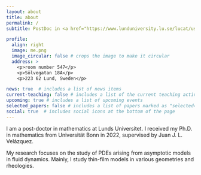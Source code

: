 ```yaml
---
layout: about
title: about
permalink: /
subtitle: PostDoc in <a href="https://www.lunduniversity.lu.se/lucat/user/4e3c50070bee73808086baf20e1649fd">Mathematics (Faculty of Engineering)</a>, LTH, Lunds Universitet.

profile:
  align: right
  image: me.png
  image_circular: false # crops the image to make it circular
  address: >
    <p>room number 547</p>
    <p>Sölvegatan 18A</p>
    <p>223 62 Lund, Sweden</p>

news: true  # includes a list of news items
current-teaching: false # includes a list of the current teaching activities
upcoming: true # includes a list of upcoming events
selected_papers: false # includes a list of papers marked as "selected={true}"
social: true  # includes social icons at the bottom of the page
---
```


I am a post-doctor in mathematics at Lunds Universitet. I received my Ph.D. in mathematics from Universität Bonn in 2022, supervised 
by Juan J. L. Velázquez.

My research focuses on the study of PDEs arising from  asymptotic models in fluid dynamics. Mainly, I study thin-film models in 
various geometries and rheologies. 
